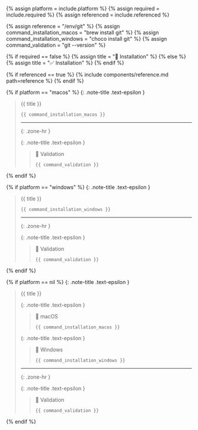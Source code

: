 <!-- LOCATION -->
<!-- _includes/components/git/ -->

<!-- INCLUDE -->
<!-- components/git/installation.md -->

<!-- VARIABLES -->
<!-- platform:      [macos, windows], default to ALL -->
<!-- required:      [true, false], default to true -->
<!-- referenced:    [true, false], default to false -->


<!-- READ VARIABLES -->
{% assign platform   = include.platform %}
{% assign required   = include.required %}
{% assign referenced = include.referenced %}


<!-- ASSIGN CONSTANTS -->
{% assign reference     = "/env/git" %}
{% assign command_installation_macos  = "brew install git" %}
{% assign command_installation_windows = "choco install git" %}
{% assign command_validation   = "git --version" %}


<!-- DECIDE TO DISPLAY THE NECESSITY OF THE INSTALLATION -->
{% if required == false %}
    {% assign title = "🔲 Installation" %}
{% else %}
    {% assign title = "✅ Installation" %}
{% endif %}


<!-- DECIDE TO DISPLAY THE LINK OF THIS COMPONENT -->
{% if referenced == true %}
{% include components/reference.md path=reference %}
{% endif %}


<!-- MAIN CONTENT -->


<!-- MACOS -->
{% if platform == "macos" %}
{: .note-title .text-epsilon } 
> {{ title }}
>
> ```shell
> {{ command_installation_macos }}
> ```
>
> <hr>{: .zone-hr }
> 
> {: .note-title .text-epsilon }
>> 🔲 Validation
>>
>> ```shell
>> {{ command_validation }}
>> ```
{% endif %}


<!-- WINDOWS -->
{% if platform == "windows" %}
{: .note-title .text-epsilon } 
> {{ title }}
>
> ```shell
> {{ command_installation_windows }}
> ```
>
> <hr>{: .zone-hr }
> 
> {: .note-title .text-epsilon }
>> 🔲 Validation
>>
>> ```shell
>> {{ command_validation }}
>> ```
{% endif %}


<!-- PLATFORMS -->
{% if platform == nil %}
{: .note-title .text-epsilon } 
> {{ title }}
>
> {: .note-title .text-epsilon }
>> 🔘 macOS
>> 
>> ```shell
>> {{ command_installation_macos }}
>> ```
>
> {: .note-title .text-epsilon }
>> 🔘 Windows
>> 
>> ```shell
>> {{ command_installation_windows }}
>> ```
>
> <hr>{: .zone-hr }
> 
> {: .note-title .text-epsilon }
>> 🔲 Validation
>>
>> ```shell
>> {{ command_validation }}
>> ```
{% endif %}
